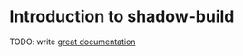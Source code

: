 # Introduction to shadow-build

TODO: write [great documentation](http://jacobian.org/writing/great-documentation/what-to-write/)
